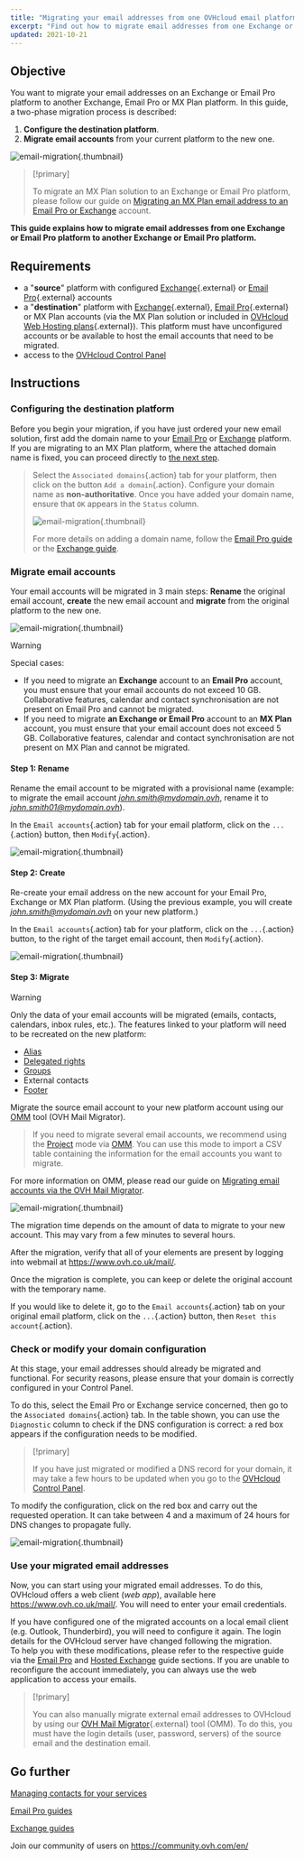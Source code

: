 ```yaml
---
title: "Migrating your email addresses from one OVHcloud email platform to another"
excerpt: "Find out how to migrate email addresses from one Exchange or Email Pro platform to another Exchange, Email Pro or MX Plan platform"
updated: 2021-10-21
---
```



## Objective

You want to migrate your email addresses on an Exchange or Email Pro platform to another Exchange, Email Pro or MX Plan platform. In this guide, a two-phase migration process is described:

1. **Configure the destination platform**.
2. **Migrate email accounts** from your current platform to the new one.

![email-migration](images/migration_platform01.gif){.thumbnail}

> [!primary]
>
> To migrate an MX Plan solution to an Exchange or Email Pro platform, please follow our guide on [Migrating an MX Plan email address to an Email Pro or Exchange](/pages/web_cloud/email_and_collaborative_solutions/migrating/migration_control_panel) account.
>

**This guide explains how to migrate email addresses from one Exchange or Email Pro platform to another Exchange or Email Pro platform.**

## Requirements

- a "**source**" platform with configured [Exchange](https://www.ovh.co.uk/emails/hosted-exchange/){.external} or [Email Pro](https://www.ovh.co.uk/emails/email-pro/){.external} accounts
- a "**destination**" platform with [Exchange](https://www.ovh.co.uk/emails/hosted-exchange/){.external}, [Email Pro](https://www.ovh.co.uk/emails/email-pro/){.external} or MX Plan accounts (via the MX Plan solution or included in [OVHcloud Web Hosting plans](https://www.ovh.co.uk/web-hosting/){.external}). This platform must have unconfigured accounts or be available to host the email accounts that need to be migrated.
- access to the [OVHcloud Control Panel](https://www.ovh.com/auth/?action=gotomanager&from=https://www.ovh.co.uk/&ovhSubsidiary=GB)

## Instructions

### Configuring the destination platform

Before you begin your migration, if you have just ordered your new email solution, first add the domain name to your [Email Pro](/pages/web_cloud/email_and_collaborative_solutions/email_pro/first_config#step-2-add-your-domain-name) or [Exchange](/pages/web_cloud/email_and_collaborative_solutions/microsoft_exchange/exchange_adding_domain) platform. If you are migrating to an MX Plan platform, where the attached domain name is fixed, you can proceed directly to [the next step](#accountsmigration).

> Select the `Associated domains`{.action} tab for your platform, then click on the button `Add a domain`{.action}. Configure your domain name as **non-authoritative**. Once you have added your domain name, ensure that `OK` appears in the `Status` column.
>
> ![email-migration](images/migration_platform02.png){.thumbnail}
>
> For more details on adding a domain name, follow the [Email Pro guide](/pages/web_cloud/email_and_collaborative_solutions/email_pro/first_config#step-2-add-your-domain-name)  or the [Exchange guide](/pages/web_cloud/email_and_collaborative_solutions/microsoft_exchange/exchange_adding_domain).

### Migrate email accounts <a name="accountsmigration"></a>

Your email accounts will be migrated in 3 main steps: **Rename** the original email account, **create** the new email account and **migrate** from the original platform to the new one.

![email-migration](images/migration_platform03.gif){.thumbnail}

> [!warning]
>
> Special cases:
>
> - If you need to migrate an **Exchange** account to an **Email Pro** account, you must ensure that your email accounts do not exceed 10 GB. Collaborative features, calendar and contact synchronisation are not present on Email Pro and cannot be migrated.
> - If you need to migrate **an Exchange or Email Pro** account to an **MX Plan** account, you must ensure that your email account does not exceed 5 GB. Collaborative features, calendar and contact synchronisation are not present on MX Plan and cannot be migrated.

#### Step 1: Rename

Rename the email account to be migrated with a provisional name (example: to migrate the email account *john.smith@mydomain.ovh*, rename it to *john.smith01@mydomain.ovh*).

In the `Email accounts`{.action} tab for your email platform, click on the `...`{.action} button, then `Modify`{.action}.

![email-migration](images/migration_platform04.png){.thumbnail}

#### Step 2: Create

Re-create your email address on the new account for your Email Pro, Exchange or MX Plan platform. (Using the previous example, you will create *john.smith@mydomain.ovh* on your new platform.)

In the `Email accounts`{.action} tab for your platform, click on the `...`{.action} button, to the right of the target email account, then `Modify`{.action}.

![email-migration](images/migration_platform05.png){.thumbnail}

#### Step 3: Migrate

> [!warning]
>
> Only the data of your email accounts will be migrated (emails, contacts, calendars, inbox rules, etc.). The features linked to your platform will need to be recreated on the new platform:
>
> - [Alias](/pages/web_cloud/email_and_collaborative_solutions/common_email_features/feature_redirections)
> - [Delegated rights](/pages/web_cloud/email_and_collaborative_solutions/microsoft_exchange/feature_delegation)
> - [Groups](/pages/web_cloud/email_and_collaborative_solutions/microsoft_exchange/feature_groups)
> - External contacts
> - [Footer](/pages/web_cloud/email_and_collaborative_solutions/microsoft_exchange/feature_footers)

Migrate the source email account to your new platform account using our [OMM](https://omm.ovh.net/) tool (OVH Mail Migrator).

> If you need to migrate several email accounts, we recommend using the [Project](/pages/web_cloud/email_and_collaborative_solutions/migrating/migration_omm#project) mode via [OMM](https://omm.ovh.net/Project/Create). You can use this mode to import a CSV table containing the information for the email accounts you want to migrate.

For more information on OMM, please read our guide on [Migrating email accounts via the OVH Mail Migrator](/pages/web_cloud/email_and_collaborative_solutions/migrating/migration_omm).

![email-migration](images/migration_platform06.png){.thumbnail}

The migration time depends on the amount of data to migrate to your new account. This may vary from a few minutes to several hours.

After the migration, verify that all of your elements are present by logging into webmail at <https://www.ovh.co.uk/mail/>.

Once the migration is complete, you can keep or delete the original account with the temporary name.

If you would like to delete it, go to the `Email accounts`{.action} tab on your original email platform, click on the `...`{.action} button, then `Reset this account`{.action}.

### Check or modify your domain configuration

At this stage, your email addresses should already be migrated and functional. For security reasons, please ensure that your domain is correctly configured in your Control Panel.

To do this, select the Email Pro or Exchange service concerned, then go to the `Associated domains`{.action} tab. In the table shown, you can use the `Diagnostic` column to check if the DNS configuration is correct: a red box appears if the configuration needs to be modified.

> [!primary]
>
> If you have just migrated or modified a DNS record for your domain, it may take a few hours to be updated when you go to the [OVHcloud Control Panel](https://www.ovh.com/auth/?action=gotomanager&from=https://www.ovh.co.uk/&ovhSubsidiary=GB).
>

To modify the configuration, click on the red box and carry out the requested operation. It can take between 4 and a maximum of 24 hours for DNS changes to propagate fully.

![email-migration](images/check_the_dns_records_associated_domains.png){.thumbnail}

### Use your migrated email addresses

Now, you can start using your migrated email addresses. To do this, OVHcloud offers a web client (_web app_), available here <https://www.ovh.co.uk/mail/>. You will need to enter your email credentials.

If you have configured one of the migrated accounts on a local email client (e.g. Outlook, Thunderbird), you will need to configure it again. The login details for the OVHcloud server have changed following the migration.
<br>To help you with these modifications, please refer to the respective guide via the [Email Pro](/products/web-cloud-email-collaborative-solutions-email-pro) and [Hosted Exchange](/products/web-cloud-email-collaborative-solutions-microsoft-exchange) guide sections. If you are unable to reconfigure the account immediately, you can always use the web application to access your emails.

> [!primary]
>
> You can also manually migrate external email addresses to OVHcloud by using our [OVH Mail Migrator](https://omm.ovh.net/){.external} tool (OMM). To do this, you must have the login details (user, password, servers) of the source email and the destination email.
>

## Go further

[Managing contacts for your services](/pages/account_and_service_management/account_information/managing_contacts)

[Email Pro guides](/products/web-cloud-email-collaborative-solutions-email-pro)

[Exchange guides](/products/web-cloud-email-collaborative-solutions-microsoft-exchange)

Join our community of users on <https://community.ovh.com/en/>
